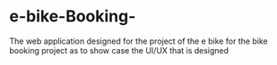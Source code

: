# e-bike-Booking-
The web application designed for the project of the e bike for the bike booking project as to show case the UI/UX that is designed 
